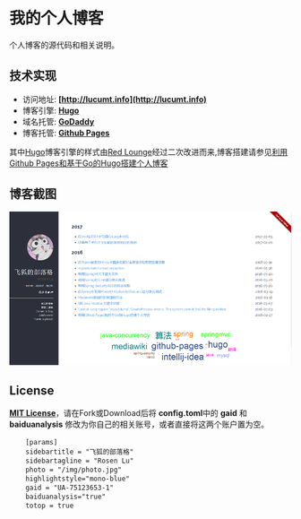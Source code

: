 # 我的个人博客
个人博客的源代码和相关说明。

## 技术实现
- 访问地址: **[http://lucumt.info](http://lucumt.info)**
- 博客引擎: **[Hugo](https://gohugo.io/)**
- 域名托管: **[GoDaddy](https://www.godaddy.com)**
- 博客托管: **[Github Pages](https://pages.github.com/)**  

其中[Hugo](https://gohugo.io/)博客引擎的样式由[Red Lounge](https://github.com/tmaiaroto/hugo-redlounge)经过二次改进而来,博客搭建请参见[利用Github Pages和基于Go的Hugo搭建个人博客](http://lucumt.info/posts/create-website-with-hugo/) 

## 博客截图
![个人博客截图](static/blog_img/lucumt.info.png)  

## License

**[MIT License](https://en.wikipedia.org/wiki/MIT_License)**，请在Fork或Download后将 **config.toml**中的 **gaid** 和 **baiduanalysis** 修改为你自己的相关账号，或者直接将这两个账户置为空。  
```
	[params] 
	sidebartitle = "飞狐的部落格"   
	sidebartagline = "Rosen Lu"
	photo = "/img/photo.jpg"
	highlightstyle="mono-blue"
	gaid = "UA-75123653-1"
	baiduanalysis="true"
	totop = true
```